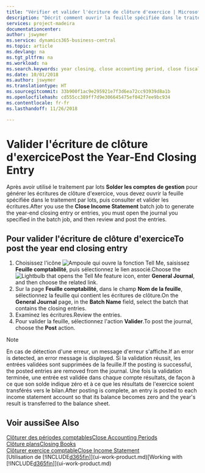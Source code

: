 ```yaml
---
title: "Vérifier et valider l'écriture de clôture d'exercice | Microsoft Docs"
description: "Décrit comment ouvrir la feuille spécifiée dans le traitement par lots Clôturer exercice comptable, puis examiner et valider l'écriture de clôture de fin d'exercice."
services: project-madeira
documentationcenter: 
author: jswymer
ms.service: dynamics365-business-central
ms.topic: article
ms.devlang: na
ms.tgt_pltfrm: na
ms.workload: na
ms.search.keywords: year closing, close accounting period, close fiscal year, bank account detailed trial balance
ms.date: 10/01/2018
ms.author: jswymer
ms.translationtype: HT
ms.sourcegitcommit: 33b900f1ac9e295921e7f3d6ea72cc93939d8a1b
ms.openlocfilehash: cd555cc389ff7d9e306645475ef042f7ee9bc934
ms.contentlocale: fr-fr
ms.lasthandoff: 11/26/2018

---
```

# <a name="post-the-year-end-closing-entry"></a><span data-ttu-id="45cc0-103">Valider l'écriture de clôture d'exercice</span><span class="sxs-lookup"><span data-stu-id="45cc0-103">Post the Year-End Closing Entry</span></span>
<span data-ttu-id="45cc0-104">Après avoir utilisé le traitement par lots **Solder les comptes de gestion** pour générer les écritures de clôture d'exercice, vous devez ouvrir la feuille spécifiée dans le traitement par lots, puis consulter et valider les écritures.</span><span class="sxs-lookup"><span data-stu-id="45cc0-104">After you use the **Close Income Statement** batch job to generate the year-end closing entry or entries, you must open the journal you specified in the batch job, and then review and post the entries.</span></span>

## <a name="to-post-the-year-end-closing-entry"></a><span data-ttu-id="45cc0-105">Pour valider l'écriture de clôture d'exercice</span><span class="sxs-lookup"><span data-stu-id="45cc0-105">To post the year end closing entry</span></span>
1. <span data-ttu-id="45cc0-106">Choisissez l'icône ![Ampoule qui ouvre la fonction Tell Me](media/ui-search/search_small.png "Dites-moi ce que vous voulez faire"), saisissez **Feuille comptabilité**, puis sélectionnez le lien associé.</span><span class="sxs-lookup"><span data-stu-id="45cc0-106">Choose the ![Lightbulb that opens the Tell Me feature](media/ui-search/search_small.png "Tell me what you want to do") icon, enter **General Journal**, and then choose the related link.</span></span>
2. <span data-ttu-id="45cc0-107">Sur la page **Feuille comptabilité**, dans le champ **Nom de la feuille**, sélectionnez la feuille qui contient les écritures de clôture.</span><span class="sxs-lookup"><span data-stu-id="45cc0-107">On the **General Journal** page, in the **Batch Name** field, select the batch that contains the closing entries.</span></span>
3. <span data-ttu-id="45cc0-108">Examinez les écritures.</span><span class="sxs-lookup"><span data-stu-id="45cc0-108">Review the entries.</span></span>
4. <span data-ttu-id="45cc0-109">Pour valider la feuille, sélectionnez l'action **Valider**.</span><span class="sxs-lookup"><span data-stu-id="45cc0-109">To post the journal, choose the **Post** action.</span></span>

> [!NOTE]  
>   <span data-ttu-id="45cc0-110">En cas de détection d'une erreur, un message d'erreur s'affiche.</span><span class="sxs-lookup"><span data-stu-id="45cc0-110">If an error is detected, an error message is displayed.</span></span> <span data-ttu-id="45cc0-111">Si la validation réussit, les entrées validées sont supprimées de la feuille.</span><span class="sxs-lookup"><span data-stu-id="45cc0-111">If the posting is successful, the posted entries are removed from the journal.</span></span> <span data-ttu-id="45cc0-112">Une fois la validation terminée, une entrée est validée dans chaque compte résultats, de façon à ce que son solde indique zéro et à ce que les résultats de l'exercice soient transférés vers le bilan.</span><span class="sxs-lookup"><span data-stu-id="45cc0-112">After posting is complete, an entry is posted to each income statement account so that its balance becomes zero and the year's result is transferred to the balance sheet.</span></span>

## <a name="see-also"></a><span data-ttu-id="45cc0-113">Voir aussi</span><span class="sxs-lookup"><span data-stu-id="45cc0-113">See Also</span></span>
[<span data-ttu-id="45cc0-114">Clôturer des périodes comptables</span><span class="sxs-lookup"><span data-stu-id="45cc0-114">Close Accounting Periods</span></span>](year-close-account-periods.md)  
[<span data-ttu-id="45cc0-115">Clôture plans</span><span class="sxs-lookup"><span data-stu-id="45cc0-115">Closing Books</span></span>](year-close-books.md)  
[<span data-ttu-id="45cc0-116">Clôturer exercice comptable</span><span class="sxs-lookup"><span data-stu-id="45cc0-116">Close Income Statement</span></span>](year-close-income-statement.md)  
<span data-ttu-id="45cc0-117">[Utilisation de [!INCLUDE[d365fin](includes/d365fin_md.md)]](ui-work-product.md)</span><span class="sxs-lookup"><span data-stu-id="45cc0-117">[Working with [!INCLUDE[d365fin](includes/d365fin_md.md)]](ui-work-product.md)</span></span>

